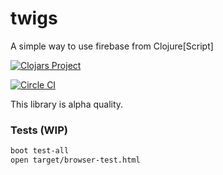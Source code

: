 # twigs

A simple way to use firebase from Clojure[Script]

[![Clojars Project](http://clojars.org/mrmcc3/twigs/latest-version.svg)](http://clojars.org/mrmcc3/twigs)

[![Circle CI](https://circleci.com/gh/mrmcc3/twigs.svg?style=svg)](https://circleci.com/gh/mrmcc3/twigs)

This library is alpha quality.

### Tests (WIP)

```bash
boot test-all
open target/browser-test.html
```
